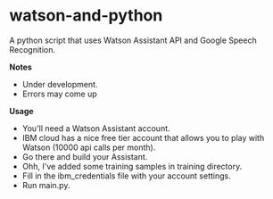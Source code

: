 # watson-and-python
A python script that uses Watson Assistant API and Google Speech Recognition.

**Notes**
  - Under development.
  - Errors may come up

**Usage**
  - You'll need a Watson Assistant account.
  - IBM cloud has a nice free tier account that allows you to play with Watson (10000 api calls per month).
  - Go there and build your Assistant.
  - Ohh, I've added some training samples in training directory.
  - Fill in the ibm_credentials file with your account settings.
  - Run main.py.
